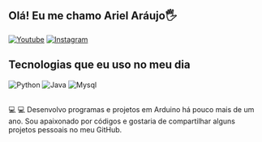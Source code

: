 ## Olá! Eu me chamo Ariel Aráujo🖐️

[![Youtube](https://img.shields.io/badge/YouTube-FF0000?style=for-the-badge&logo=youtube&logoColor=white)](https://www.youtube.com/@ArielSantos-dev)
[![Instagram](https://img.shields.io/badge/Instagram-E4405F?style=for-the-badge&logo=instagram&logoColor=white)](https://www.instagram.com/arielsantos074/)

## Tecnologias que eu uso no meu dia

<div style="display: inline_block">
  <img align="center" alt="Python" src="https://img.shields.io/badge/Python-14354C?style=for-the-badge&logo=python&logoColor=white" />
  <img align="center" alt="Java" src="https://img.shields.io/badge/Java-ED8B00?style=for-the-badge&logo=openjdk&logoColor=white" />
  <img align="center" alt="Mysql" src="https://img.shields.io/badge/MySQL-00000F?style=for-the-badge&logo=mysql&logoColor=white" />
</div><br/>

💻 💻 Desenvolvo programas e projetos em Arduino há pouco mais de um ano. Sou apaixonado por códigos e gostaria de compartilhar alguns projetos pessoais no meu GitHub.



